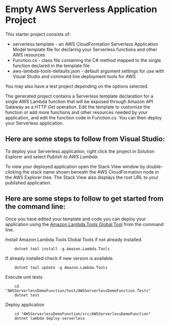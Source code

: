 # Empty AWS Serverless Application Project

This starter project consists of:
* serverless.template - an AWS CloudFormation Serverless Application Model template file for declaring your Serverless functions and other AWS resources
* Function.cs - class file containing the C# method mapped to the single function declared in the template file
* aws-lambda-tools-defaults.json - default argument settings for use with Visual Studio and command line deployment tools for AWS

You may also have a test project depending on the options selected.

The generated project contains a Serverless template declaration for a single AWS Lambda function that will be exposed through Amazon API Gateway as a HTTP *Get* operation. Edit the template to customize the function or add more functions and other resources needed by your application, and edit the function code in Function.cs. You can then deploy your Serverless application.

## Here are some steps to follow from Visual Studio:

To deploy your Serverless application, right click the project in Solution Explorer and select *Publish to AWS Lambda*.

To view your deployed application open the Stack View window by double-clicking the stack name shown beneath the AWS CloudFormation node in the AWS Explorer tree. The Stack View also displays the root URL to your published application.

## Here are some steps to follow to get started from the command line:

Once you have edited your template and code you can deploy your application using the [Amazon.Lambda.Tools Global Tool](https://github.com/aws/aws-extensions-for-dotnet-cli#aws-lambda-amazonlambdatools) from the command line.

Install Amazon.Lambda.Tools Global Tools if not already installed.
```
    dotnet tool install -g Amazon.Lambda.Tools
```

If already installed check if new version is available.
```
    dotnet tool update -g Amazon.Lambda.Tools
```

Execute unit tests
```
    cd "AWSServerlessDemoFunction/test/AWSServerlessDemoFunction.Tests"
    dotnet test
```

Deploy application
```
    cd "AWSServerlessDemoFunction/src/AWSServerlessDemoFunction"
    dotnet lambda deploy-serverless
```

